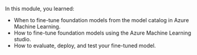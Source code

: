 In this module, you learned:

- When to fine-tune foundation models from the model catalog in Azure Machine Learning.
- How to fine-tune foundation models using the Azure Machine Learning studio.
- How to evaluate, deploy, and test your fine-tuned model.

